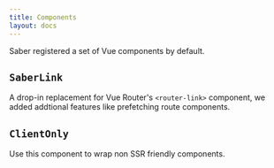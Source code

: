 ```yaml
---
title: Components
layout: docs
---
```


Saber registered a set of Vue components by default.

## `SaberLink`

A drop-in replacement for Vue Router's `<router-link>` component, we added addtional features like prefetching route components.

## `ClientOnly`

Use this component to wrap non SSR friendly components.

